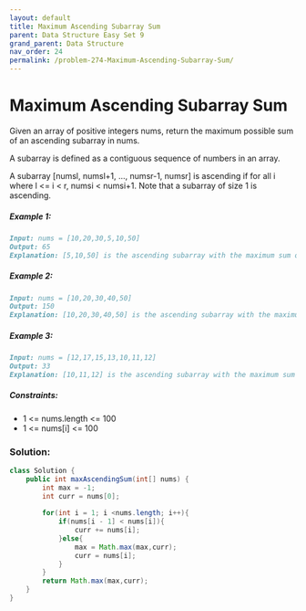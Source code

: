 ```yaml
---
layout: default
title: Maximum Ascending Subarray Sum
parent: Data Structure Easy Set 9
grand_parent: Data Structure
nav_order: 24
permalink: /problem-274-Maximum-Ascending-Subarray-Sum/
---
```

# Maximum Ascending Subarray Sum
Given an array of positive integers nums, return the maximum possible sum of an ascending subarray in nums.

A subarray is defined as a contiguous sequence of numbers in an array.

A subarray [numsl, numsl+1, ..., numsr-1, numsr] is ascending if for all i where l <= i < r, numsi < numsi+1. Note that a subarray of size 1 is ascending.

##### Example 1:
```markdown
Input: nums = [10,20,30,5,10,50]
Output: 65
Explanation: [5,10,50] is the ascending subarray with the maximum sum of 65.
```
##### Example 2:
```markdown
Input: nums = [10,20,30,40,50]
Output: 150
Explanation: [10,20,30,40,50] is the ascending subarray with the maximum sum of 150.
```
##### Example 3:
```markdown
Input: nums = [12,17,15,13,10,11,12]
Output: 33
Explanation: [10,11,12] is the ascending subarray with the maximum sum of 33.
```
##### Constraints:
* 1 <= nums.length <= 100
* 1 <= nums[i] <= 100

### Solution:
```java
class Solution {
    public int maxAscendingSum(int[] nums) {
        int max = -1;
        int curr = nums[0];
        
        for(int i = 1; i <nums.length; i++){
            if(nums[i - 1] < nums[i]){
                curr += nums[i];
            }else{
                max = Math.max(max,curr);
                curr = nums[i];
            }
        }
        return Math.max(max,curr);
    }
}
```